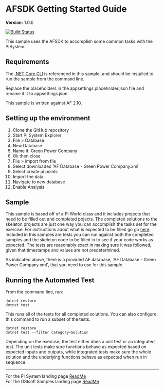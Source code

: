 # AFSDK Getting Started Guide

**Version:** 1.0.0

[![Build Status](https://dev.azure.com/osieng/engineering/_apis/build/status/product-readiness/PI-System/AF-SDK-Getting-Started-Guide?branchName=master)](https://dev.azure.com/osieng/engineering/_build/latest?definitionId=2251&branchName=master) 

This sample uses the AFSDK to accomplish some common tasks with the PISystem.

## Requirements

The [.NET Core CLI](https://docs.microsoft.com/en-us/dotnet/core/tools/) is referenced in this sample, and should be installed to run the sample from the command line.

Replace the placeholders in the appsettings.placeholder.json file and rename it it to appsettings.json.

This sample is written against AF 2.10.

## Setting up the environment

1. Clone the GitHub repository
1. Start PI System Explorer
1. File > Database
1. New Database
1. Name it: Green Power Company
1. Ok then close
1. File > import from file
1. Select downloaded 'AF Database - Green Power Company.xml'
1. Select create pi points
1. Import the data
1. Navigate to new database
1. Enable Analysis

## Sample

This sample is based off of a PI World class and it includes projects that need to be filled out and completed pojects. The completed solutions to the skeleton projects are just one way you can accomplish the tasks set for the exercise. For instructions about what is expected to be filled go go [here](https://livelibrary.osisoft.com/LiveLibrary/web/pub.xql?c=t&action=home&pub=af-sdk-getting-started-v1&lang=en#addHistory=true&filename=GUID-781248C8-0952-4393-9F44-C9BFCDA54364.xml&docid=GUID-5EEFEEBC-A4EE-40D4-B8F9-21049E7F7C41&inner_id=&tid=&query=&scope=&resource=&toc=false&eventType=lcContent.loadDocGUID-5EEFEEBC-A4EE-40D4-B8F9-21049E7F7C41). Included in this samples are tests you can run against both the completed samples and the skeleton code to be filled in to see if your code works as expected. The tests are reasonably exact in making sure it was followed, given that timestamps and values are not predetermined.

As indicated above, there is a provided AF database, 'AF Database - Green Power Company.xml', that you need to use for this sample.

## Running the Automated Test

From the command line, run:

```shell
dotnet restore
dotnet test
```

This runs all of the tests for all completed solutions. You can also configure this command to run a subset of the tests.

```shell
dotnet restore
dotnet test --filter Category~Solution
```

Depending on the exercise, the test either does a unit test or an integrated test. The unit tests make sure functions behave as expected based on expected inputs and outputs, while integrated tests make sure the whole solution and the underlying functions behave as expected when run in sequence.

---

For the PI System landing page [ReadMe](https://github.com/osisoft/OSI-Samples-PI-System)  
For the OSIsoft Samples landing page [ReadMe](https://github.com/osisoft/OSI-Samples)
